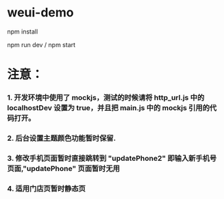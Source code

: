 # weui-demo

npm install

npm run dev / npm start

# 注意：

### 1. 开发环境中使用了 mockjs，测试的时候请将 http_url.js 中的 localhostDev 设置为 true，并且把 main.js 中的 mockjs 引用的代码打开。

### 2. 后台设置主题颜色功能暂时保留.

### 3. 修改手机页面暂时直接跳转到 "updatePhone2" 即输入新手机号页面,"updatePhone" 页面暂时无用

### 4. 适用门店页暂时静态页
